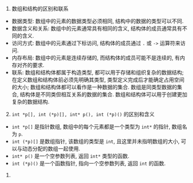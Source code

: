 1. 数组和结构的区别和联系
- 数据类型: 数组中的元素的数据类型必须相同, 结构中的数据的类型可以不同.
- 数据含义和关系: 数组中的元素通常具有相同的含义, 结构体的成员通常具有不同的含义.
- 访问方式: 数组中的元素通过下标访问, 结构体的成员通过 `.` 或 `->` 运算符来访问.
- 内存布局: 数组中的元素是连续存储的, 而结构体的成员可能不是连续的, 有内存对齐的要求.
- 联系: 数组和结构体都属于构造类型, 都可以用于存储和组织复杂的数据结构;在定义数组和结构体前必须先明确其类型, 类型定义完成后才能确定占用空间的大小; 数组和结构体都可以看作是一种数据的集合. 数组是同类型数据的集合, 结构体是不同类但相互关系的数据的集合. 数组和结构体可以用于创建更加复杂的数据结构.
2. `int *p[], int (*p)[], int* p(), int (*p)()` 的区别和含义
- `int *p[]` 是指针数组, 数组中的每个元素都是一个类型为 `int*` 的指针, 数组名为 `p`.
- `int (*p)[]` 是数组指针, 该数组的类型是 `int`, 且这里并未指明数组的大小, 可以与动态分配的数组一起使用.
- `int* p()` 是一个空参数列表, 返回 `int*` 类型的函数.
- `int (*p)()` 是一个函数指针, 指向一个空参数列表, 返回 `int` 的函数.
1. 